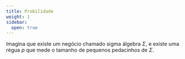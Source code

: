 ```yaml
---
title: Probilidade
weight: 1
sidebar:
  open: true
---
```


Imagina que existe um negócio chamado sigma álgebra $\Sigma$, e existe uma régua $p$ que mede o tamanho de pequenos pedacinhos de $\Sigma$.


